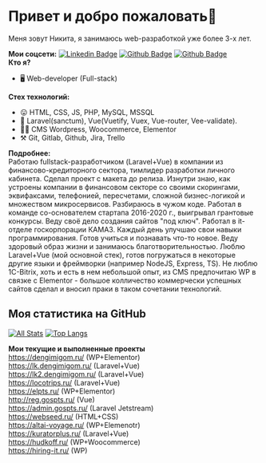 # Привет и добро пожаловать👋

Меня зовут Никита, я занимаюсь web-разработкой уже более 3-х лет. <br>

**Мои соцсети:**
[![Linkedin Badge](https://img.shields.io/badge/-nick_iv-0072b1?style=flat&logo=VK&logoColor=white&link=https://vk.com/nick_iv)](https://vk.com/nick_iv) 
[![Github Badge](https://img.shields.io/badge/-dllpl-grey?style=flat&logo=github&logoColor=white&link=https://github.com/dllpl/)](https://www.github.com/dllpl/)
[![Github Badge](https://img.shields.io/badge/-nick_iv7-C13584?style=flat&logo=instagram&logoColor=white&link=https://instagram.com/nick_iv7/)](https://www.instagram.com/nick_iv7/)<br>
**Кто я?**
- 🖥  Web-developer (Full-stack)<br>

**Стех технологий:**

- 😛 HTML, CSS, JS, PHP, MySQL, MSSQL
- 🔧 Laravel(sanctum), Vue(Vuetify, Vuex, Vue-router, Vee-validate).
- 🧙‍♂️ CMS Wordpress, Woocommerce, Elementor<br>
- ⚒  Git, Gitlab, Github, Jira, Trello

**Подробнее:**<br>
Работаю fullstack-разработчиком (Laravel+Vue) в компании из финансово-кредиторного сектора, тимлидер разработки личного кабинета. Сделал проект с макета до релиза. Изнутри знаю, как устроены компании в финансовом секторе со своими скорингами, эквифаксами, телефонией, пересчетами, сложной бизнес-логикой и множеством микросервисов. Разбираюсь в чужом коде.
Работал в команде со-основателем стартапа 2016-2020 г., выигрывал грантовые конкурсы. Веду своё дело создания сайтов "под ключ". Работал в it-отделе госкорпорации КАМАЗ. Каждый день улучшаю свои навыки программирования. Готов учиться и познавать что-то новое. Веду здоровый образ жизни и занимаюсь благотворительностью. Люблю Laravel+Vue (мой основной стек), готов погружаться в некоторые другие языки и фреймворки (например NodeJS, Express, TS). Не люблю 1С-Bitrix, хоть и есть в нем небольшой опыт, из CMS предпочитаю WP в связке с Elementor - большое колличество коммерчески успешных сайтов сделал и вносил праки в таком сочетании технологий.

## Моя статистика на GitHub
[![All Stats](https://github-readme-stats-axpwmfcg3.vercel.app/api?username=dllpl&show_icons=true&include_all_commits=true&count_private=true&hide=contribs)](https://github.com/dllpl/)
[![Top Langs](https://github-readme-stats-axpwmfcg3.vercel.app/api/top-langs/?username=dllpl&layout=compact)](https://github.com/dllpl/)

**Мои текущие и выполненные проекты** <br>
https://dengimigom.ru/ (WP+Elementor)<br>
https://lk.dengimigom.ru/ (Laravel+Vue)<br>
https://lk2.dengimigom.ru/ (Laravel+Vue)<br>
https://locotrips.ru/ (Laravel+Vue)<br>
https://elpts.ru/ (WP+Elementor)<br>
http://reg.gospts.ru/ (Vue)<br>
https://admin.gospts.ru/ (Laravel Jetstream)<br>
https://webseed.ru/ (HTML+CSS)<br>
https://altai-voyage.ru/ (WP+Elemenotr)<br>
https://kuratorplus.ru/ (Laravel+Vue)<br>
https://hudkoff.ru/ (WP+Woocommerce)<br>
https://hiring-it.ru/ (WP)<br>




